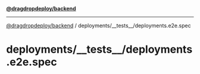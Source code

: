 [**@dragdropdeploy/backend**](../../../README.md)

***

[@dragdropdeploy/backend](../../../README.md) / deployments/\_\_tests\_\_/deployments.e2e.spec

# deployments/\_\_tests\_\_/deployments.e2e.spec
